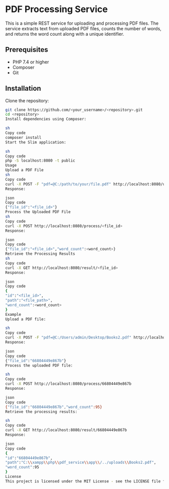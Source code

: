# PDF Processing Service

This is a simple REST service for uploading and processing PDF files. The service extracts text from uploaded PDF files, counts the number of words, and returns the word count along with a unique identifier.

## Prerequisites

- PHP 7.4 or higher
- Composer
- Git

## Installation

Clone the repository:
   ```sh
   git clone https://github.com/<your_username>/<repository>.git
   cd <repository>
Install dependencies using Composer:

sh
Copy code
composer install
Start the Slim application:

sh
Copy code
php -S localhost:8080 -t public
Usage
Upload a PDF File
sh
Copy code
curl -X POST -F "pdf=@C:/path/to/your/file.pdf" http://localhost:8080/upload
Response:

json
Copy code
{"file_id":"<file_id>"}
Process the Uploaded PDF File
sh
Copy code
curl -X POST http://localhost:8080/process/<file_id>
Response:

json
Copy code
{"file_id":"<file_id>","word_count":<word_count>}
Retrieve the Processing Results
sh
Copy code
curl -X GET http://localhost:8080/result/<file_id>
Response:

json
Copy code
{
  "id":"<file_id>",
  "path":"<file_path>",
  "word_count":<word_count>
}
Example
Upload a PDF file:

sh
Copy code
curl -X POST -F "pdf=@C:/Users/admin/Desktop/Books2.pdf" http://localhost:8080/upload
Response:

json
Copy code
{"file_id":"66804449e867b"}
Process the uploaded PDF file:

sh
Copy code
curl -X POST http://localhost:8080/process/66804449e867b
Response:

json
Copy code
{"file_id":"66804449e867b","word_count":95}
Retrieve the processing results:

sh
Copy code
curl -X GET http://localhost:8080/result/66804449e867b
Response:

json
Copy code
{
  "id":"66804449e867b",
  "path":"C:\\xampp\\php\\pdf_service\\app\\/../uploads\\Books2.pdf",
  "word_count":95
}
License
This project is licensed under the MIT License - see the LICENSE file for details.

